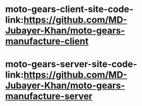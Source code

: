 # moto-gears-client-site-code-link:https://github.com/MD-Jubayer-Khan/moto-gears-manufacture-client
# moto-gears-server-site-code-link:https://github.com/MD-Jubayer-Khan/moto-gears-manufacture-server

